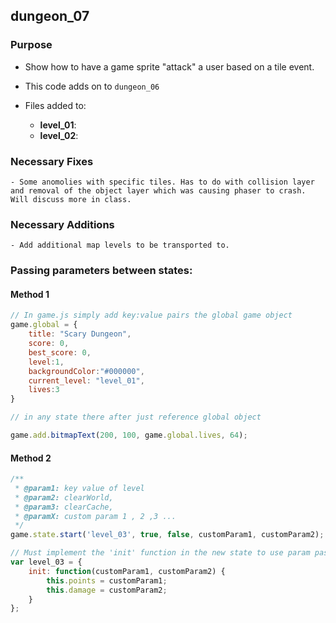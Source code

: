 ## dungeon_07

### Purpose

- Show how to have a game sprite "attack" a user based on a tile event. 

- This code adds on to `dungeon_06`
- Files added to:
    - **level_01**: 
    - **level_02**:
### Necessary Fixes
    - Some anomolies with specific tiles. Has to do with collision layer and removal of the object layer which was causing phaser to crash. Will discuss more in class.

### Necessary Additions
    - Add additional map levels to be transported to.  

### Passing parameters between states:

#### Method 1

```js
// In game.js simply add key:value pairs the global game object
game.global = {
    title: "Scary Dungeon",
	score: 0,
	best_score: 0,
    level:1,
    backgroundColor:"#000000",
    current_level: "level_01",
    lives:3
}

// in any state there after just reference global object

game.add.bitmapText(200, 100, game.global.lives, 64);
```

#### Method 2
```js
/**
 * @param1: key value of level
 * @param2: clearWorld, 
 * @param3: clearCache, 
 * @paramX: custom param 1 , 2 ,3 ...
 */
game.state.start('level_03', true, false, customParam1, customParam2);

// Must implement the 'init' function in the new state to use param passing
var level_03 = { 
    init: function(customParam1, customParam2) {   
        this.points = customParam1;
        this.damage = customParam2;
    }
};

```